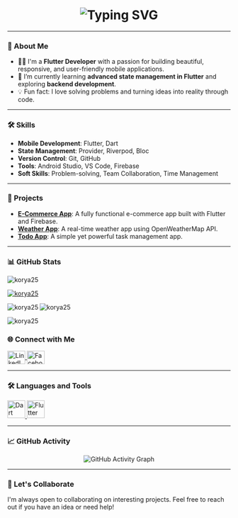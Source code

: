 <h1 align="center">
  <img src="https://readme-typing-svg.herokuapp.com?font=Fira+Code&size=26&duration=4000&color=00FF00&center=true&vCenter=true&width=600&lines=Hi+👋,+I'm+Mahmoud+Mohamed;A+Passionate+Flutter+DeveloperFrom+Egypt" alt="Typing SVG" />
</h1>

---


### 🚀 About Me
- 👨‍💻 I'm a **Flutter Developer** with a passion for building beautiful, responsive, and user-friendly mobile applications.
- 🌱 I’m currently learning **advanced state management in Flutter** and exploring **backend development**.
- 💡 Fun fact: I love solving problems and turning ideas into reality through code.

---

### 🛠️ Skills
- **Mobile Development**: Flutter, Dart
- **State Management**: Provider, Riverpod, Bloc
- **Version Control**: Git, GitHub
- **Tools**: Android Studio, VS Code, Firebase
- **Soft Skills**: Problem-solving, Team Collaboration, Time Management

---

### 🚀 Projects
- **[E-Commerce App](https://github.com/korya25/ecommerce-app)**: A fully functional e-commerce app built with Flutter and Firebase.
- **[Weather App](https://github.com/korya25/weather-app)**: A real-time weather app using OpenWeatherMap API.
- **[Todo App](https://github.com/korya25/todo-app)**: A simple yet powerful task management app.

---

### 📊 GitHub Stats

<p align="left">
  <img src="https://komarev.com/ghpvc/?username=korya25&label=Profile%20views&color=0e75b6&style=flat" alt="korya25" />
</p>

<p align="left">
  <a href="https://github.com/ryo-ma/github-profile-trophy">
    <img src="https://github-profile-trophy.vercel.app/?username=korya25&theme=onedark&row=2&column=4" alt="korya25" />
  </a>
</p>

<p>
  <img align="left" src="https://github-readme-stats.vercel.app/api/top-langs?username=korya25&show_icons=true&locale=en&layout=compact&theme=dark" alt="korya25" />
  <img align="center" src="https://github-readme-stats.vercel.app/api?username=korya25&show_icons=true&locale=en&theme=dark" alt="korya25" />
</p>

<p>
  <img align="center" src="https://github-readme-streak-stats.herokuapp.com/?user=korya25&theme=dark" alt="korya25" />
</p>


### 🌐 Connect with Me
<p align="left">
  <a href="https://www.linkedin.com/in/mahmoud-mohamed-5938ab28a" target="_blank">
    <img align="center" src="https://raw.githubusercontent.com/rahuldkjain/github-profile-readme-generator/master/src/images/icons/Social/linked-in-alt.svg" alt="LinkedIn" height="30" width="40" />
  </a>
  <a href="https://www.facebook.com/share/1d6nhkgxvy/" target="_blank">
    <img align="center" src="https://raw.githubusercontent.com/rahuldkjain/github-profile-readme-generator/master/src/images/icons/Social/facebook.svg" alt="Facebook" height="30" width="40" />
  </a>
</p>

---

### 🛠️ Languages and Tools
<p align="left">
  <a href="https://dart.dev" target="_blank" rel="noreferrer">
    <img src="https://www.vectorlogo.zone/logos/dartlang/dartlang-icon.svg" alt="Dart" width="40" height="40" />
  </a>
  <a href="https://flutter.dev" target="_blank" rel="noreferrer">
    <img src="https://www.vectorlogo.zone/logos/flutterio/flutterio-icon.svg" alt="Flutter" width="40" height="40" />
  </a>
</p>

---

### 📈 GitHub Activity
<p align="center">
  <img src="https://github-readme-activity-graph.vercel.app/graph?username=korya25&theme=github-dark&bg_color=0D1117&hide_border=true&area=true&area_color=2EA043&line=58A6FF&point=58A6FF&color=58A6FF" alt="GitHub Activity Graph" />
</p>

---

### 🤝 Let's Collaborate
I'm always open to collaborating on interesting projects. Feel free to reach out if you have an idea or need help!
